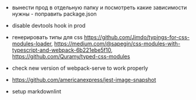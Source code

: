 -   вынести прод в отдельную папку и посмотреть какие зависимости нужны - поправить package.json
-   disable devtools hook in prod
-   генерировать типы для css
    https://github.com/Jimdo/typings-for-css-modules-loader, https://medium.com/@sapegin/css-modules-with-typescript-and-webpack-6b221ebe5f10,
    https://github.com/Quramy/typed-css-modules

-   check new version of webpack-serve to work properly
-   https://github.com/americanexpress/jest-image-snapshot
-   setup markdownlint
